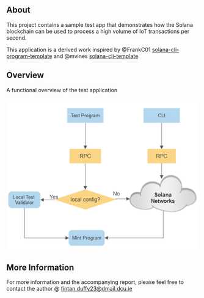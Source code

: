 
## About
This project contains a sample test app that demonstrates how the Solana blockchain can be used to process a high volume of IoT transactions per second.

This application is a derived work inspired by @FrankC01 [solana-cli-program-template](https://github.com/hashblock/solana-cli-program-template) and  @mvines [solana-cli-template](https://github.com/mvines/solana-cli-template)

## Overview
A functional overview of the test application

![framework](/images/test_program_overview.png)

## More Information
For more information and the accompanying report, please feel free to contact the author @ fintan.duffy23@dmail.dcu.ie
